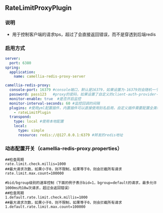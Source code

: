 
## RateLimitProxyPlugin

### 说明
* 用于控制客户端的请求tps，超过了会直接返回错误，而不是穿透到后端redis

### 启用方式
```yaml
server:
  port: 6380
spring:
  application:
    name: camellia-redis-proxy-server

camellia-redis-proxy:
  console-port: 16379 #console端口，默认是16379，如果设置为-16379则会随机一个可用端口，如果设置为0，则不启动console
  password: pass123   #proxy的密码，如果设置了自定义的client-auth-provider-class-name，则密码参数无效
  monitor-enable: true  #是否开启监控
  monitor-interval-seconds: 60 #监控回调的间隔
  plugins: #使用yml配置插件，内置插件可以直接使用别名启用，自定义插件需要配置全类名
    - rateLimitPlugin
  transpond:
    type: local #使用本地配置
    local:
      type: simple
      resource: redis://@127.0.0.1:6379 #转发的redis地址
```

### 动态配置开关（camellia-redis-proxy.properties）
```properties
##检查周期
rate.limit.check.millis=1000
##最大请求次数，如果小于0，则不限制，如果等于0，则会拦截所有请求
rate.limit.max.count=100000

#bid/bgroup级别的速率控制（下面的例子表示bid=1，bgroup=default的请求，最多允许1000ms内10w次请求，超过会返回错误）
##检查周期
1.default.rate.limit.check.millis=1000
##最大请求次数，如果小于0，则不限制，如果等于0，则会拦截所有请求
1.default.rate.limit.max.count=100000
```
